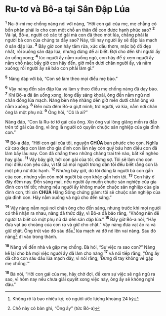 # Ru-tơ và Bô-a tại Sân Đập Lúa
<sup><b>1</b></sup> Na-ô-mi mẹ chồng nàng nói với nàng, “Hỡi con gái của mẹ, mẹ chẳng có bổn phận phải lo cho con một chỗ an thân để con được hạnh phúc sao? <sup><b>2</b></sup> Vả lại, Bô-a, người có các tớ gái mà con đã theo mót lúa, chẳng phải là người bà con của chúng ta đấy sao? Này, tối nay người ấy sẽ đập lúa mạch ở sân đập lúa. <sup><b>3</b></sup> Bây giờ con hãy tắm rửa, xức dầu thơm, mặc bộ đồ đẹp nhất, rồi xuống sân đập lúa, nhưng đừng để ai biết. Đợi cho đến khi người ấy ăn uống xong; <sup><b>4</b></sup> lúc người ấy nằm xuống ngủ, con hãy để ý xem người ấy nằm chỗ nào; bấy giờ con hãy đến, giở mền dưới chân người ấy, và nằm xuống; rồi người ấy sẽ bảo con phải làm gì.”

<sup><b>5</b></sup> Nàng đáp với bà, “Con sẽ làm theo mọi điều mẹ bảo.”

<sup><b>6</b></sup> Vậy nàng đến sân đập lúa và làm y theo điều mẹ chồng nàng đã dạy bảo. <sup><b>7</b></sup> Khi Bô-a đã ăn uống xong, lòng đầy sảng khoái, ông đến nằm ngủ nơi chân đống lúa mạch. Nàng bèn nhẹ nhàng đến giở mền dưới chân ông và nằm xuống. <sup><b>8</b></sup> Đến nửa đêm Bô-a giựt mình, trở người, và kìa, nằm nơi chân ông là một phụ nữ. <sup><b>9</b></sup> Ông hỏi, “Cô là ai?”

Nàng đáp, “Con là Ru-tơ tớ gái của ông. Xin ông vui lòng giăng mền ra đắp trên tớ gái của ông, vì ông là người có quyền chuộc sản nghiệp của gia đình con.”

<sup><b>10</b></sup> Bô-a đáp, “Hỡi con gái của tôi, nguyện **CHÚA** ban phước cho con. Nghĩa cử cao đẹp con làm cho gia đình con lần này còn quý báu hơn điều con đã làm bấy lâu nay. Con đã chẳng theo những chàng trai trẻ nào, bất kể nghèo hay giàu. <sup><b>11</b></sup> Vậy bây giờ, hỡi con gái của tôi, đừng sợ. Tôi sẽ làm cho con mọi điều con yêu cầu, vì tất cả mọi người trong dân tôi đều biết rằng con là một phụ nữ đức hạnh. <sup><b>12</b></sup> Nhưng bây giờ, dù tôi đúng là người bà con gần của con, nhưng vẫn còn một người bà con khác gần hơn tôi. <sup><b>13</b></sup> Con hãy ở đây đêm nay. Đến sáng mai, nếu người ấy muốn chuộc sản nghiệp của gia đình con thì tốt; nhưng nếu người ấy không muốn chuộc sản nghiệp của gia đình con, thì xin **CHÚA** Hằng Sống chứng giám: tôi sẽ chuộc sản nghiệp của gia đình con. Hãy nằm xuống và ngủ cho đến sáng.”

<sup><b>14</b></sup> Vậy nàng nằm ngủ nơi chân ông cho đến sáng, nhưng trước khi mọi người có thể nhận ra nhau, nàng đã thức dậy, vì Bô-a đã bảo rằng, “Không nên để người ta biết có một phụ nữ đã đến sân đập lúa.” <sup><b>15</b></sup> Bấy giờ Bô-a nói, “Hãy đưa vạt áo choàng của con ra và giữ cho chặt.” Vậy nàng đưa vạt áo ra và giữ chặt. Ông trút vào đó sáu đấu[^1-903a7eec-f3bf-4c1f-890b-57faad468e2c] lúa mạch và đỡ nó lên vai nàng. Sau đó nàng[^2-903a7eec-f3bf-4c1f-890b-57faad468e2c] đi vào trong thành.

<sup><b>16</b></sup> Nàng về đến nhà và gặp mẹ chồng. Bà hỏi, “Sự việc ra sao con?” Nàng kể lại cho bà mọi việc người ấy đã làm cho nàng <sup><b>17</b></sup> và nói tiếp rằng, “Ông ấy đã cho con sáu đấu lúa mạch đây, vì nói rằng, ‘Đừng đi tay không về gặp mẹ chồng.’”

<sup><b>18</b></sup> Bà nói, “Hỡi con gái của mẹ, hãy chờ đợi, để xem sự việc sẽ ngã ngũ ra sao, vì hôm nay nếu chưa giải quyết xong việc này, ông ấy sẽ không nghỉ đâu.”

[^1-903a7eec-f3bf-4c1f-890b-57faad468e2c]: Không rõ là bao nhiêu ký; có người ước lượng khoảng 24 ký
[^2-903a7eec-f3bf-4c1f-890b-57faad468e2c]: Chỗ này có bản ghi, “Ông ấy” (tức Bô-a)
